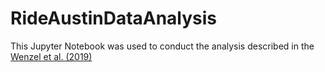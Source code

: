 # RideAustinDataAnalysis

This Jupyter Notebook was used to conduct the analysis described in the [Wenzel et al. (2019)](https://doi.org/10.1016/j.trd.2019.03.005)
